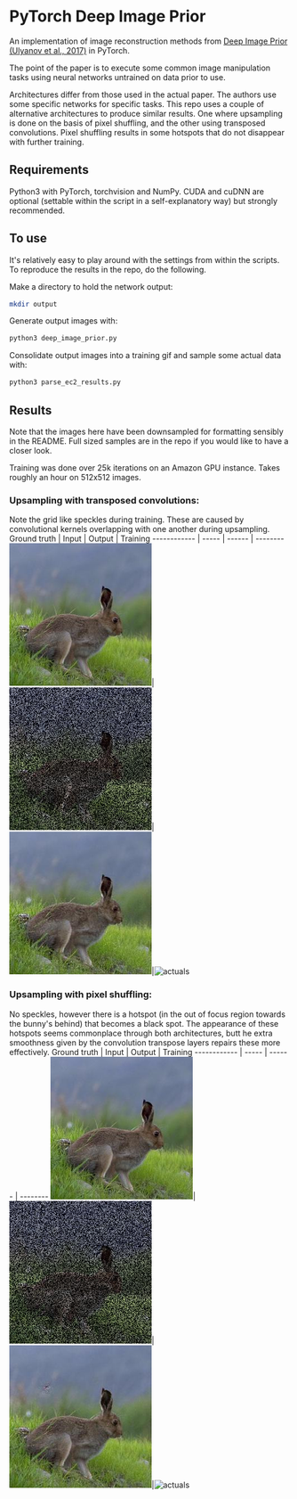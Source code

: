 # PyTorch Deep Image Prior

An implementation of image reconstruction methods from [Deep Image Prior (Ulyanov et al., 2017)](https://arxiv.org/abs/1711.10925) in PyTorch. 

The point of the paper is to execute some common image manipulation tasks using neural networks untrained on data prior to use.

Architectures differ from those used in the actual paper. The authors use some specific networks for specific tasks. This repo uses a couple of alternative architectures to produce similar results. One where upsampling is done on the basis of pixel shuffling, and the other using transposed convolutions. Pixel shuffling results in some hotspots that do not disappear with further training.

## Requirements

Python3 with PyTorch, torchvision and NumPy. CUDA and cuDNN are optional (settable within the script in a self-explanatory way) but strongly recommended.

## To use

It's relatively easy to play around with the settings from within the scripts. To reproduce the results in the repo, do the following.

Make a directory to hold the network output:
```bash
mkdir output
```

Generate output images with:
```bash
python3 deep_image_prior.py
```

Consolidate output images into a training gif and sample some actual data with:
```bash
python3 parse_ec2_results.py
```

## Results

Note that the images here have been downsampled for formatting sensibly in the README. Full sized samples are in the repo if you would like to have a closer look.

Training was done over 25k iterations on an Amazon GPU instance. Takes roughly an hour on 512x512 images.

### Upsampling with transposed convolutions:
Note the grid like speckles during training. These are caused by convolutional kernels overlapping with one another during upsampling.
Ground truth | Input | Output | Training
------------ | ----- | ------ | --------
![truth](readme_imgs/deconv_truth.jpg "Ground Truth")|![deconstructed](readme_imgs/deconv_decon.jpg "Pixels removed from truth")|![actuals](readme_imgs/deconv_final.jpg "Output")|![actuals](readme_imgs/deconv.gif "Training progress")

### Upsampling with pixel shuffling:
No speckles, however there is a hotspot (in the out of focus region towards the bunny's behind) that becomes a black spot. The appearance of these hotspots seems commonplace through both architectures, butt he extra smoothness given by the convolution transpose layers repairs these more effectively.
Ground truth | Input | Output | Training
------------ | ----- | ------ | --------
![truth](readme_imgs/px_shf_truth.jpg "Ground Truth")|![deconstructed](readme_imgs/px_shf_decon.jpg "Pixels removed from truth")|![actuals](readme_imgs/px_shf_final.jpg "Output")|![actuals](readme_imgs/px_shf.gif "Training progress")
